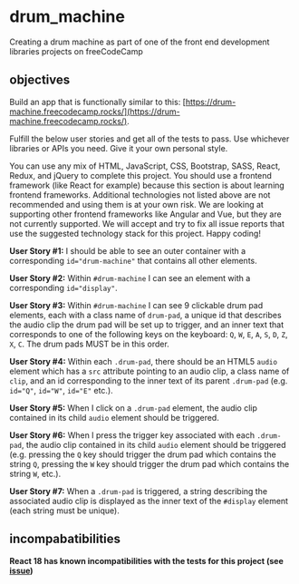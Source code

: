 # drum_machine

Creating a drum machine as part of one of the front end development libraries projects on freeCodeCamp

## objectives

Build an app that is functionally similar to this: [https://drum-machine.freecodecamp.rocks/](https://drum-machine.freecodecamp.rocks/).

Fulfill the below user stories and get all of the tests to pass. Use
whichever libraries or APIs you need. Give it your own personal style.

You can use any mix of HTML, JavaScript, CSS, Bootstrap, SASS, React,
Redux, and jQuery to complete this project. You should use a frontend
framework (like React for example) because this section is about
learning frontend frameworks. Additional technologies not listed above
are not recommended and using them is at your own risk. We are looking
at supporting other frontend frameworks like Angular and Vue, but they
are not currently supported. We will accept and try to fix all issue
reports that use the suggested technology stack for this project. Happy
coding!

**User Story #1:** I should be able to see an outer container with a corresponding `id="drum-machine"` that contains all other elements.

**User Story #2:** Within `#drum-machine` I can see an element with a corresponding `id="display"`.

**User Story #3:** Within `#drum-machine` I can see 9 clickable drum pad elements, each with a class name of `drum-pad`,
a unique id that describes the audio clip the drum pad will be set up
to trigger, and an inner text that corresponds to one of the following
keys on the keyboard: `Q`, `W`, `E`, `A`, `S`, `D`, `Z`, `X`, `C`. The drum pads MUST be in this order.

**User Story #4:** Within each `.drum-pad`, there should be an HTML5 `audio` element which has a `src` attribute pointing to an audio clip, a class name of `clip`, and an id corresponding to the inner text of its parent `.drum-pad` (e.g. `id="Q"`, `id="W"`, `id="E"` etc.).

**User Story #5:** When I click on a `.drum-pad` element, the audio clip contained in its child `audio` element should be triggered.

**User Story #6:** When I press the trigger key associated with each `.drum-pad`, the audio clip contained in its child `audio` element should be triggered (e.g. pressing the `Q` key should trigger the drum pad which contains the string `Q`, pressing the `W` key should trigger the drum pad which contains the string `W`, etc.).

**User Story #7:** When a `.drum-pad` is triggered, a string describing the associated audio clip is displayed as the inner text of the `#display` element (each string must be unique).

## incompabatibilities

**React 18 has known incompatibilities with the tests for this project (see [issue](https://github.com/freeCodeCamp/freeCodeCamp/issues/45922))**
